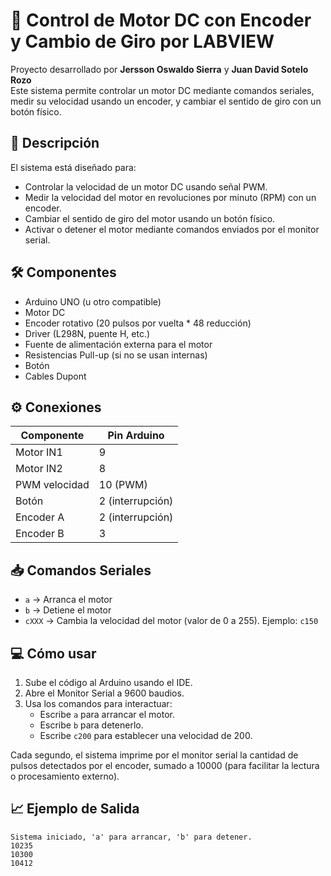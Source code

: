 # 🔧 Control de Motor DC con Encoder y Cambio de Giro por LABVIEW

Proyecto desarrollado por **Jersson Oswaldo Sierra** y **Juan David Sotelo Rozo**  
Este sistema permite controlar un motor DC mediante comandos seriales, medir su velocidad usando un encoder, y cambiar el sentido de giro con un botón físico.

## 📌 Descripción

El sistema está diseñado para:

- Controlar la velocidad de un motor DC usando señal PWM.
- Medir la velocidad del motor en revoluciones por minuto (RPM) con un encoder.
- Cambiar el sentido de giro del motor usando un botón físico.
- Activar o detener el motor mediante comandos enviados por el monitor serial.

## 🛠️ Componentes

- Arduino UNO (u otro compatible)
- Motor DC
- Encoder rotativo (20 pulsos por vuelta * 48 reducción)
- Driver (L298N, puente H, etc.)
- Fuente de alimentación externa para el motor
- Resistencias Pull-up (si no se usan internas)
- Botón
- Cables Dupont

## ⚙️ Conexiones

| Componente      | Pin Arduino     |
|----------------|-----------------|
| Motor IN1       | 9               |
| Motor IN2       | 8               |
| PWM velocidad   | 10 (PWM)        |
| Botón           | 2 (interrupción)|
| Encoder A       | 2 (interrupción)|
| Encoder B       | 3               |

## 📥 Comandos Seriales

- `a` → Arranca el motor
- `b` → Detiene el motor
- `cXXX` → Cambia la velocidad del motor (valor de 0 a 255). Ejemplo: `c150`

## 💻 Cómo usar

1. Sube el código al Arduino usando el IDE.
2. Abre el Monitor Serial a 9600 baudios.
3. Usa los comandos para interactuar:
   - Escribe `a` para arrancar el motor.
   - Escribe `b` para detenerlo.
   - Escribe `c200` para establecer una velocidad de 200.

Cada segundo, el sistema imprime por el monitor serial la cantidad de pulsos detectados por el encoder, sumado a 10000 (para facilitar la lectura o procesamiento externo).

## 📈 Ejemplo de Salida

```text
Sistema iniciado, 'a' para arrancar, 'b' para detener.
10235
10300
10412

